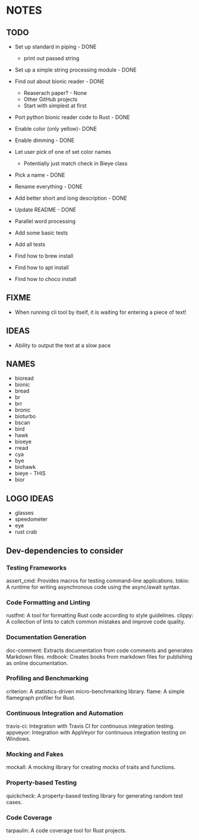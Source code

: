 # NOTES

## TODO

- Set up standard in piping - DONE

  - print out passed string

- Set up a simple string processing module - DONE

- Find out about bionic reader - DONE

  - Reaserach paper? - None
  - Other GitHub projects
  - Start with simplest at first

- Port python bionic reader code to Rust - DONE

- Enable color (only yellow)- DONE

- Enable dimming - DONE

- Let user pick of one of set color names

  - Potentially just match check in Bieye class

- Pick a name - DONE
- Rename everything - DONE
- Add better short and long description - DONE
- Update README - DONE

- Parallel word processing

- Add some basic tests
- Add all tests

- Find how to brew install
- Find how to apt install
- Find how to choco install

## FIXME

- When running cli tool by itself, it is waiting for entering a piece of text!

## IDEAS

- Ability to output the text at a slow pace

## NAMES

- bioread
- bionic
- bread
- br
- brr
- bronic
- bioturbo
- bscan
- bird
- hawk
- bioeye
- rread
- cya
- bye
- biohawk
- bieye - THIS
- bior

## LOGO IDEAS

- glasses
- speedometer
- eye
- rust crab

## Dev-dependencies to consider

### Testing Frameworks

assert_cmd: Provides macros for testing command-line applications.
tokio: A runtime for writing asynchronous code using the async/await syntax.

### Code Formatting and Linting

rustfmt: A tool for formatting Rust code according to style guidelines.
clippy: A collection of lints to catch common mistakes and improve code quality.

### Documentation Generation

doc-comment: Extracts documentation from code comments and generates Markdown files.
mdbook: Creates books from markdown files for publishing as online documentation.

### Profiling and Benchmarking

criterion: A statistics-driven micro-benchmarking library.
flame: A simple flamegraph profiler for Rust.

### Continuous Integration and Automation

travis-ci: Integration with Travis CI for continuous integration testing.
appveyor: Integration with AppVeyor for continuous integration testing on Windows.

### Mocking and Fakes

mockall: A mocking library for creating mocks of traits and functions.

### Property-based Testing

quickcheck: A property-based testing library for generating random test cases.

### Code Coverage

tarpaulin: A code coverage tool for Rust projects.

